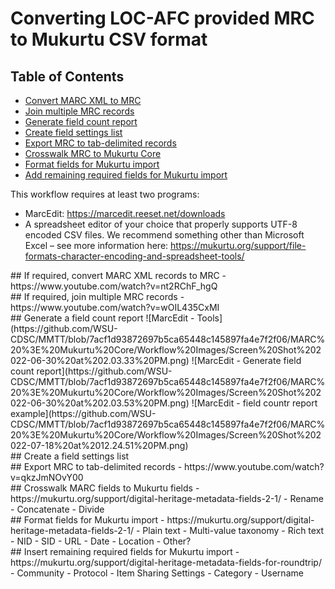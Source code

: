 # Converting LOC-AFC provided MRC to Mukurtu CSV format 

## Table of Contents
- [Convert MARC XML to MRC](#id-section1)
- [Join multiple MRC records](#id-section2)
- [Generate field count report](#id-section3)
- [Create field settings list](#id-section4)
- [Export MRC to tab-delimited records](#id-section5)
- [Crosswalk MRC to Mukurtu Core](#id-section6)
- [Format fields for Mukurtu import](#id-section7)
- [Add remaining required fields for Mukurtu import](#id-section8)

This workflow requires at least two programs: 
- MarcEdit: https://marcedit.reeset.net/downloads 
- A spreadsheet editor of your choice that properly supports UTF-8 encoded CSV files. We recommend something other than Microsoft Excel – see more information here: https://mukurtu.org/support/file-formats-character-encoding-and-spreadsheet-tools/  

<div id='id-section1'/>
## If required, convert MARC XML records to MRC 
- https://www.youtube.com/watch?v=nt2RChF_hgQ

<div id='id-section2'/>
## If required, join multiple MRC records 
- https://www.youtube.com/watch?v=wOIL435CxMI

<div id='id-section3'/>
## Generate a field count report 
![MarcEdit - Tools](https://github.com/WSU-CDSC/MMTT/blob/7acf1d93872697b5ca65448c145897fa4e7f2f06/MARC%20%3E%20Mukurtu%20Core/Workflow%20Images/Screen%20Shot%202022-06-30%20at%202.03.33%20PM.png)
![MarcEdit - Generate field count report](https://github.com/WSU-CDSC/MMTT/blob/7acf1d93872697b5ca65448c145897fa4e7f2f06/MARC%20%3E%20Mukurtu%20Core/Workflow%20Images/Screen%20Shot%202022-06-30%20at%202.03.53%20PM.png)
![MarcEdit - field countr report example](https://github.com/WSU-CDSC/MMTT/blob/7acf1d93872697b5ca65448c145897fa4e7f2f06/MARC%20%3E%20Mukurtu%20Core/Workflow%20Images/Screen%20Shot%202022-07-18%20at%2012.24.51%20PM.png)

<div id='id-section4'/>
## Create a field settings list 

<div id='id-section5'/>
## Export MRC to tab-delimited records 
- https://www.youtube.com/watch?v=qkzJmNOvY00

<div id='id-section6'/>
## Crosswalk MARC fields to Mukurtu fields 
- https://mukurtu.org/support/digital-heritage-metadata-fields-2-1/  
- Rename 
- Concatenate 
- Divide 

<div id='id-section7'/>
## Format fields for Mukurtu import 
- https://mukurtu.org/support/digital-heritage-metadata-fields-2-1/ 
- Plain text 
- Multi-value taxonomy 
- Rich text 
- NID 
- SID 
- URL 
- Date 
- Location 
- Other? 

<div id='id-section8'/>
## Insert remaining required fields for Mukurtu import 
- https://mukurtu.org/support/digital-heritage-metadata-fields-for-roundtrip/  
- Community 
- Protocol 
- Item Sharing Settings 
- Category 
- Username 
